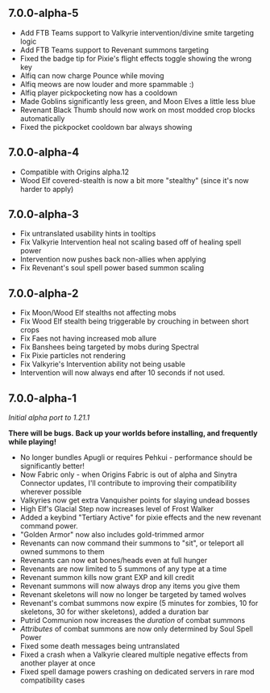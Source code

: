 ## 7.0.0-alpha-5
- Add FTB Teams support to Valkyrie intervention/divine smite targeting logic
- Add FTB Teams support to Revenant summons targeting
- Fixed the badge tip for Pixie's flight effects toggle showing the wrong key
- Alfiq can now charge Pounce while moving
- Alfiq meows are now louder and more spammable :)
- Alfiq player pickpocketing now has a cooldown
- Made Goblins significantly less green, and Moon Elves a little less blue
- Revenant Black Thumb should now work on most modded crop blocks automatically
- Fixed the pickpocket cooldown bar always showing

## 7.0.0-alpha-4
- Compatible with Origins alpha.12
- Wood Elf covered-stealth is now a bit more "stealthy" (since it's now harder to apply)

## 7.0.0-alpha-3
- Fix untranslated usability hints in tooltips
- Fix Valkyrie Intervention heal not scaling based off of healing spell power
- Intervention now pushes back non-allies when applying
- Fix Revenant's soul spell power based summon scaling

## 7.0.0-alpha-2
- Fix Moon/Wood Elf stealths not affecting mobs
- Fix Wood Elf stealth being triggerable by crouching in between short crops 
- Fix Faes not having increased mob allure
- Fix Banshees being targeted by mobs during Spectral
- Fix Pixie particles not rendering
- Fix Valkyrie's Intervention ability not being usable
- Intervention will now always end after 10 seconds if not used.

## 7.0.0-alpha-1
*Initial alpha port to 1.21.1*


**There will be bugs.**
**Back up your worlds before installing, and frequently while playing!**

- No longer bundles Apugli or requires Pehkui - performance should be significantly better!
- Now Fabric only - when Origins Fabric is out of alpha and Sinytra Connector updates, I'll contribute to improving their compatibility wherever possible
- Valkyries now get extra Vanquisher points for slaying undead bosses
- High Elf's Glacial Step now increases level of Frost Walker
- Added a keybind "Tertiary Active" for pixie effects and the new revenant command power.
- "Golden Armor" now also includes gold-trimmed armor
- Revenants can now command their summons to "sit", or teleport all owned summons to them
- Revenants can now eat bones/heads even at full hunger
- Revenants are now limited to 5 summons of any type at a time
- Revenant summon kills now grant EXP and kill credit
- Revenant summons will now always drop any items you give them
- Revenant skeletons will now no longer be targeted by tamed wolves
- Revenant's combat summons now expire (5 minutes for zombies, 10 for skeletons, 30 for wither skeletons), added a duration bar 
- Putrid Communion now increases the *duration* of combat summons
- *Attributes* of combat summons are now only determined by Soul Spell Power
- Fixed some death messages being untranslated
- Fixed a crash when a Valkyrie cleared multiple negative effects from another player at once
- Fixed spell damage powers crashing on dedicated servers in rare mod compatibility cases 